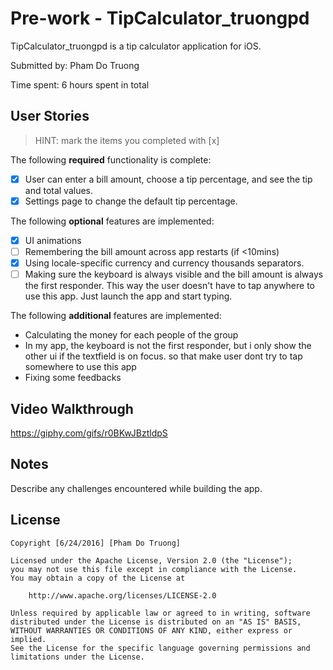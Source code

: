 # Pre-work - TipCalculator_truongpd

TipCalculator_truongpd is a tip calculator application for iOS.

Submitted by: Pham Do Truong

Time spent: 6 hours spent in total

## User Stories

> HINT: mark the items you completed with [x]

The following **required** functionality is complete:

* [x] User can enter a bill amount, choose a tip percentage, and see the tip and total values.
* [x] Settings page to change the default tip percentage.

The following **optional** features are implemented:
* [x] UI animations
* [ ] Remembering the bill amount across app restarts (if <10mins)
* [x] Using locale-specific currency and currency thousands separators.
* [ ] Making sure the keyboard is always visible and the bill amount is always the first responder. This way the user doesn't have to tap anywhere to use this app. Just launch the app and start typing.

The following **additional** features are implemented:

* Calculating the money for each people of the group
* In my app, the keyboard is not the first responder, but i only show the other ui if the textfield is on focus. so that make user dont try to tap somewhere to use this app
* Fixing some feedbacks


## Video Walkthrough 

https://giphy.com/gifs/r0BKwJBztldpS

## Notes

Describe any challenges encountered while building the app.

## License

    Copyright [6/24/2016] [Pham Do Truong]

    Licensed under the Apache License, Version 2.0 (the "License");
    you may not use this file except in compliance with the License.
    You may obtain a copy of the License at

        http://www.apache.org/licenses/LICENSE-2.0

    Unless required by applicable law or agreed to in writing, software
    distributed under the License is distributed on an "AS IS" BASIS,
    WITHOUT WARRANTIES OR CONDITIONS OF ANY KIND, either express or implied.
    See the License for the specific language governing permissions and
    limitations under the License.

